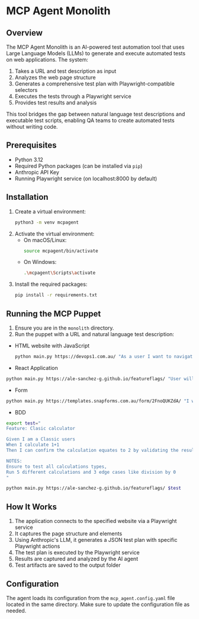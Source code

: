 # MCP Agent Monolith

## Overview
The MCP Agent Monolith is an AI-powered test automation tool that uses Large Language Models (LLMs) to generate and execute automated tests on web applications. The system:

1. Takes a URL and test description as input
2. Analyzes the web page structure
3. Generates a comprehensive test plan with Playwright-compatible selectors
4. Executes the tests through a Playwright service
5. Provides test results and analysis

This tool bridges the gap between natural language test descriptions and executable test scripts, enabling QA teams to create automated tests without writing code.

## Prerequisites
- Python 3.12
- Required Python packages (can be installed via `pip`)
- Anthropic API Key
- Running Playwright service (on localhost:8000 by default)

## Installation
1. Create a virtual environment:
   ```sh
   python3 -m venv mcpagent
   ```
2. Activate the virtual environment:
   - On macOS/Linux:
     ```sh
     source mcpagent/bin/activate
     ```
   - On Windows:
     ```sh
     .\mcpagent\Scripts\activate
     ```
3. Install the required packages:
   ```sh
   pip install -r requirements.txt
   ```

## Running the MCP Puppet
1. Ensure you are in the `monolith` directory.
2. Run the puppet with a URL and natural language test description:

- HTML website with JavaScript
   ```sh
   python main.py https://devops1.com.au/ "As a user I want to navigate using the menu like click on services then on Anticipate, or Click on Engage, Hover on Accelerators and click on Cloud Acceleration"
   ```
   
- React Application

```sh
python main.py https://ale-sanchez-g.github.io/featureflags/ "User will test different mathematical calculations like 1+1=2 and 3-1=2 and check the result of each transaction then take a screenshot of each calculation. Test 5 different calculations, and 3 edge cases"
```
- Form

``` sh
python main.py https://templates.snapforms.com.au/form/2FnoQUKZdA/ "I want to be able to fill my Personal information form and submit"
```

- BDD

```sh
export test="
Feature: Clasic calculator

Given I am a Classic users 
When I calculate 1+1 
Then I can confirm the calculation equates to 2 by validating the results section

NOTES: 
Ensure to test all calculations types, 
Run 5 different calculations and 3 edge cases like division by 0
"

python main.py https://ale-sanchez-g.github.io/featureflags/ $test
```

## How It Works
1. The application connects to the specified website via a Playwright service
2. It captures the page structure and elements
3. Using Anthropic's LLM, it generates a JSON test plan with specific Playwright actions
4. The test plan is executed by the Playwright service
5. Results are captured and analyzed by the AI agent
6. Test artifacts are saved to the output folder

## Configuration
The agent loads its configuration from the `mcp_agent.config.yaml` file located in the same directory. Make sure to update the configuration file as needed.